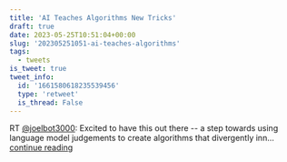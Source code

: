```yaml
---
title: 'AI Teaches Algorithms New Tricks'
draft: true
date: 2023-05-25T10:51:04+00:00
slug: '202305251051-ai-teaches-algorithms'
tags:
  - tweets
is_tweet: true
tweet_info:
  id: '1661580618235539456'
  type: 'retweet'
  is_thread: False
---
```




RT [@joelbot3000](https://x.com/joelbot3000): Excited to have this out there -- a step towards using language model judgements to create algorithms that divergently inn… [continue reading](https://x.com/sytelus/status/1661580618235539456)
